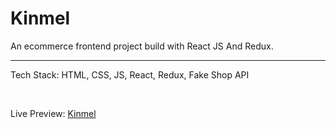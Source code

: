 # Kinmel
An ecommerce frontend project build with React JS And Redux.
<hr/>

Tech Stack: HTML, CSS, JS, React, Redux, Fake Shop API 

<br/>

Live Preview: <a href="https://kinmel/netlify.app">Kinmel</a>

